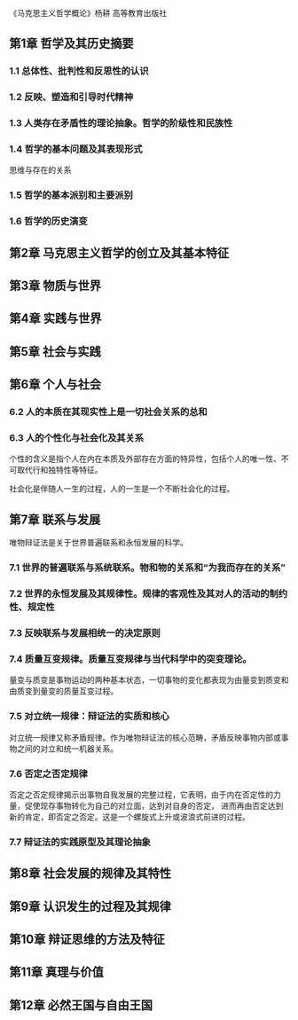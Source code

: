 《马克思主义哲学概论》杨耕 高等教育出版社

## 第1章 哲学及其历史摘要
### 1.1 总体性、批判性和反思性的认识
### 1.2 反映、塑造和引导时代精神
### 1.3 人类存在矛盾性的理论抽象。哲学的阶级性和民族性
### 1.4 哲学的基本问题及其表现形式
思维与存在的关系

### 1.5 哲学的基本派别和主要派别
### 1.6 哲学的历史演变

## 第2章 马克思主义哲学的创立及其基本特征
## 第3章 物质与世界
## 第4章 实践与世界
## 第5章 社会与实践
## 第6章 个人与社会
### 6.2 人的本质在其现实性上是一切社会关系的总和
### 6.3 人的个性化与社会化及其关系
个性的含义是指个人在内在本质及外部存在方面的特异性，包括个人的唯一性、不可取代行和独特性等特征。

社会化是伴随人一生的过程，人的一生是一个不断社会化的过程。

## 第7章 联系与发展
唯物辩证法是关于世界普遍联系和永恒发展的科学。
### 7.1 世界的普遍联系与系统联系。物和物的关系和“为我而存在的关系”
### 7.2 世界的永恒发展及其规律性。规律的客观性及其对人的活动的制约性、规定性
### 7.3 反映联系与发展相统一的决定原则
### 7.4 质量互变规律。质量互变规律与当代科学中的突变理论。
量变与质变是事物运动的两种基本状态，一切事物的变化都表现为由量变到质变和由质变到量变的质量互变过程。

### 7.5 对立统一规律：辩证法的实质和核心
对立统一规律又称矛盾规律。作为唯物辩证法的核心范畴，矛盾反映事物内部或事物之间的对立和统一机器关系。
### 7.6 否定之否定规律
否定之否定规律揭示出事物自我发展的完整过程，它表明，由于内在否定性的力量，促使现存事物转化为自己的对立面，达到对自身的否定，
进而再由否定达到新的肯定，即否定之否定。这是一个螺旋式上升或波浪式前进的过程。

### 7.7 辩证法的实践原型及其理论抽象

## 第8章 社会发展的规律及其特性
## 第9章 认识发生的过程及其规律
## 第10章 辩证思维的方法及特征
## 第11章 真理与价值
## 第12章 必然王国与自由王国